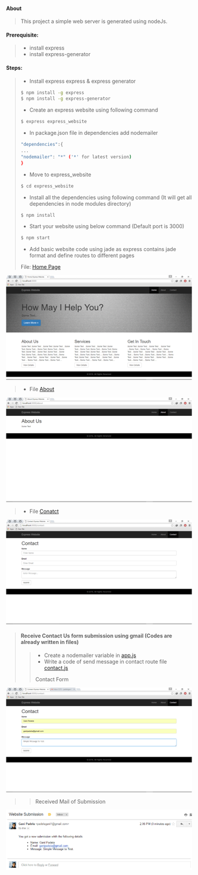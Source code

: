 #### About

>
>	This project a simple web server is generated using nodeJs.
>

#### Prerequisite:

>
>- install express
>- install express-generator
>

#### Steps:

>
>- Install express express &amp; express generator
>
>```sh
>$ npm install -g express
>$ npm install -g express-generator
>```
>- Create an express website using following command
>
>```sh
>$ express express_website
>```
>
>- In package.json file in dependencies add nodemailer
>```sh
> "dependencies":{
> ...
> "nodemailer": "*" ('*' for latest version)
> }
>```
>- Move to express_website
>```sh
>$ cd express_website
>```
>- Install all the dependencies using following command (It will get all dependencies in node modules directory)
>```sh
>$ npm install
>```
>- Start your website using below command (Default port is 3000)
>```sh
>$ npm start
>```
>- Add basic website code using jade as express contains jade format and define routes to different pages
>
> File: [Home Page](express_website/views/index.jade)
>
![Home](ScreenShots/01-home.png?raw=true)
>
>- File [About](express_website/views/about.jade)
>
![About](ScreenShots/02-about.png?raw=true)
>
>- File [Conatct](express_website/views/contact.jade)
>
![Contact](ScreenShots/03-contact.png?raw=true)
>
> #### Receive Contact Us form submission using gmail (Codes are already written in files)
>>- Create a nodemailer variable in [app.js](express_website/app.js)
>>- Write a code of send message in contact route file [contact.js](express_website/routes/contact.js)
>>
>> Contact Form
>>
![Contact](ScreenShots/04-contact-test.png?raw=true)
>>
>> Received Mail of Submission
>>
![Mail](ScreenShots/05-look-in-mail.png?raw=true)
>>
>
